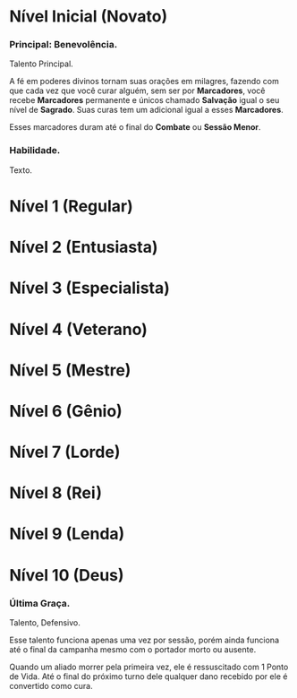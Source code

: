 # Nível Inicial (Novato)

### Principal: Benevolência.

Talento Principal.

A fé em poderes divinos tornam suas orações em milagres, fazendo com que cada vez que você curar alguém, sem ser por **Marcadores**, você recebe **Marcadores** permanente e únicos chamado **Salvação** igual o seu nível de **Sagrado**. Suas curas tem um adicional igual a esses **Marcadores**.  

Esses marcadores duram até o final do **Combate** ou **Sessão Menor**.

### Habilidade.

Texto.

# Nível 1 (Regular)

# Nível 2 (Entusiasta)

# Nível 3 (Especialista)

# Nível 4 (Veterano)

# Nível 5 (Mestre)

# Nível 6 (Gênio)

# Nível 7 (Lorde)

# Nível 8 (Rei)

# Nível 9 (Lenda)

# Nível 10 (Deus)

### Última Graça.

Talento, Defensivo.

Esse talento funciona apenas uma vez por sessão, porém ainda funciona até o final da campanha mesmo com o portador morto ou ausente.

Quando um aliado morrer pela primeira vez, ele é ressuscitado com 1 Ponto de Vida. Até o final do próximo turno dele qualquer dano recebido por ele é convertido como cura.